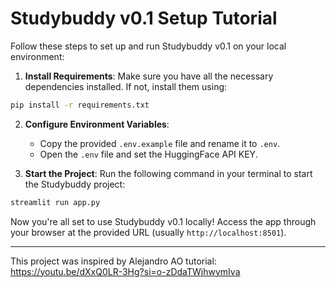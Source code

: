 # Studybuddy v0.1 Setup Tutorial

Follow these steps to set up and run Studybuddy v0.1 on your local environment:

1. **Install Requirements**: Make sure you have all the necessary dependencies installed. If not, install them using:

```bash
pip install -r requirements.txt
```

2. **Configure Environment Variables**:
   - Copy the provided `.env.example` file and rename it to `.env`.
   - Open the `.env` file and set the HuggingFace API KEY.


3. **Start the Project**: Run the following command in your terminal to start the Studybuddy project:

```bash
streamlit run app.py
```

Now you're all set to use Studybuddy v0.1 locally! Access the app through your browser at the provided URL (usually `http://localhost:8501`).

---
This project was inspired by Alejandro AO tutorial: https://youtu.be/dXxQ0LR-3Hg?si=o-zDdaTWjhwymIva